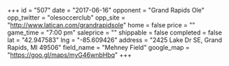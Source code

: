 +++
id = "507"
date = "2017-06-16"
opponent = "Grand Rapids Ole"
opp_twitter = "olesoccerclub"
opp_site = "http://www.latican.com/grandrapidsole"
home = false
price = ""
game_time = "7:00 pm"
saleprice = ""
shippable = false
completed = false
lat = "42.947583"
lng = "-85.609426"
address = "2425 Lake Dr SE, Grand Rapids, MI 49506"
field_name = "Mehney Field"
google_map = "https://goo.gl/maps/myG46wnbHbq"
+++

